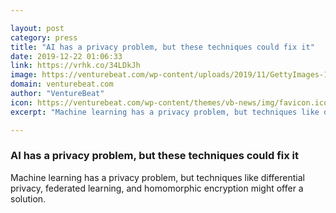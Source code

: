 ```yaml
---

layout: post
category: press
title: "AI has a privacy problem, but these techniques could fix it"
date: 2019-12-22 01:06:33
link: https://vrhk.co/34LDkJh
image: https://venturebeat.com/wp-content/uploads/2019/11/GettyImages-1079012962-e1574180775599.jpg?w=1200&strip=all
domain: venturebeat.com
author: "VentureBeat"
icon: https://venturebeat.com/wp-content/themes/vb-news/img/favicon.ico
excerpt: "Machine learning has a privacy problem, but techniques like differential privacy, federated learning, and homomorphic encryption might offer a solution."

---
```


### AI has a privacy problem, but these techniques could fix it

Machine learning has a privacy problem, but techniques like differential privacy, federated learning, and homomorphic encryption might offer a solution.
